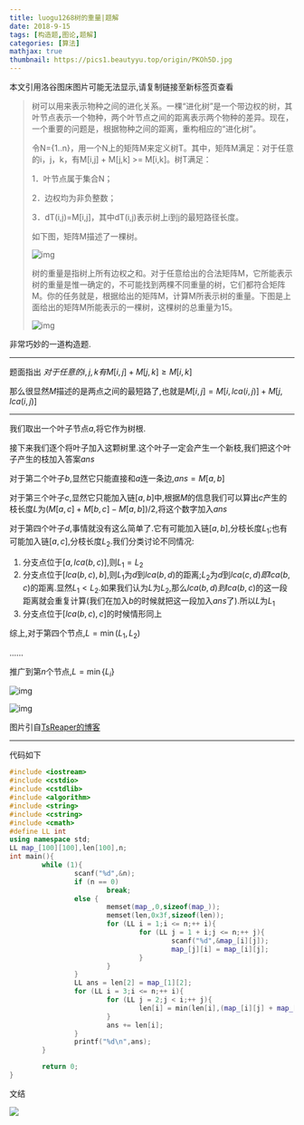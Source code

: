 ```yaml
---
title: luogu1268树的重量|题解
date: 2018-9-15
tags: [构造题,图论,题解]
categories: [算法]
mathjax: true
thumbnail: https://pics1.beautyyu.top/origin/PKOh5D.jpg
---
```


本文引用洛谷图床图片可能无法显示,请复制链接至新标签页查看

> 树可以用来表示物种之间的进化关系。一棵“进化树”是一个带边权的树，其叶节点表示一个物种，两个叶节点之间的距离表示两个物种的差异。现在，一个重要的问题是，根据物种之间的距离，重构相应的“进化树”。
>
> 令N={1..n}，用一个N上的矩阵M来定义树T。其中，矩阵M满足：对于任意的i，j，k，有M[i,j] + M[j,k] >= M[i,k]。树T满足：
>
> 1．叶节点属于集合N；
>
> 2．边权均为非负整数；
>
> 3．dT(i,j)=M[i,j]，其中dT(i,j)表示树上i到j的最短路径长度。
>
> 如下图，矩阵M描述了一棵树。
>
> ![img](https://pics1.beautyyu.top/origin/origin.png) 
>
> 树的重量是指树上所有边权之和。对于任意给出的合法矩阵M，它所能表示树的重量是惟一确定的，不可能找到两棵不同重量的树，它们都符合矩阵M。你的任务就是，根据给出的矩阵M，计算M所表示树的重量。下图是上面给出的矩阵M所能表示的一棵树，这棵树的总重量为15。
>
> ![img](https://pics1.beautyyu.top/origin/origin.png)

非常巧妙的一道构造题.

***

题面指出 $对于任意的i,j,k 有M[i,j] + M[j,k] \geq M[i,k]$

那么很显然$M$描述的是两点之间的最短路了,也就是$M[i,j]=M[i,lca(i,j)]+M[j,lca(i,j)]$

***

我们取出一个叶子节点$a$,将它作为树根.

接下来我们逐个将叶子加入这颗树里.这个叶子一定会产生一个新枝,我们把这个叶子产生的枝加入答案$ans$

对于第二个叶子$b$,显然它只能直接和$a$连一条边,$ans=M[a,b]$

对于第三个叶子$c$,显然它只能加入链$[a,b]$中,根据$M$的信息我们可以算出$c$产生的枝长度$L$为$(M[a,c]+M[b,c]-M[a,b])/2$,将这个数字加入$ans$

对于第四个叶子$d$,事情就没有这么简单了.它有可能加入链$[a,b]$,分枝长度$L_1$;也有可能加入链$[a,c]$,分枝长度$L_2$.我们分类讨论不同情况:

1. 分支点位于$[a,lca(b,c)]$,则$L_1=L_2$
2. 分支点位于$[lca(b,c),b]$,则$L_1$为$d$到$lca(b,d)$的距离;$L_2$为$d$到$lca(c,d)即lca(b,c)$的距离.显然$L_1<L_2$.如果我们认为$L$为$L_2$,那么$lca(b,d)到lca(b,c)$的这一段距离就会重复计算(我们在加入$b$的时候就把这一段加入$ans$了).所以$L$为$L_1$
3. 分支点位于$[lca(b,c),c]$的时候情形同上

综上,对于第四个节点,$L=\min(L_1,L_2)$

......

推广到第$n$个节点,$L=\min\{L_i\}$

![img](https://pics1.beautyyu.top/origin/iaPOOI.png) 

![img](https://pics1.beautyyu.top/origin/iaPjmt.png) 

图片引自[TsReaper的博客](https://pics1.beautyyu.top/origin-p1268)

***

代码如下

```c++
#include <iostream>
#include <cstdio>
#include <cstdlib>
#include <algorithm>
#include <string>
#include <cstring>
#include <cmath>
#define LL int
using namespace std;
LL map_[100][100],len[100],n;
int main(){
        while (1){
                scanf("%d",&n);
                if (n == 0)
                        break;
                else {
                        memset(map_,0,sizeof(map_));
                        memset(len,0x3f,sizeof(len));
                        for (LL i = 1;i <= n;++ i){
                                for (LL j = 1 + i;j <= n;++ j){
                                        scanf("%d",&map_[i][j]);
                                        map_[j][i] = map_[i][j];
                                }
                        }
                }
                LL ans = len[2] = map_[1][2];
                for (LL i = 3;i <= n;++ i){
                        for (LL j = 2;j < i;++ j){
                                len[i] = min(len[i],(map_[i][j] + map_[i][1] - map_[1][j]) >> 1);
                        }
                        ans += len[i];
                }
                printf("%d\n",ans);
        }

        return 0;
}

```



文结

![](https://pics1.beautyyu.top/origin/PKOh5D.jpg)
